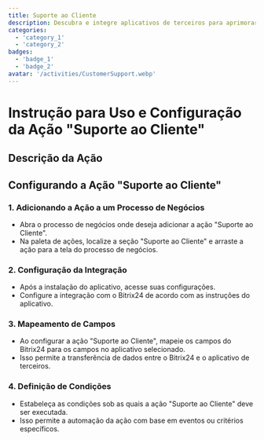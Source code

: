 ```yaml
---
title: Suporte ao Cliente
description: Descubra e integre aplicativos de terceiros para aprimorar seu negócio.
categories: 
  - 'category_1'
  - 'category_2'
badges: 
  - 'badge_1'
  - 'badge_2'
avatar: '/activities/CustomerSupport.webp'
---
```

# Instrução para Uso e Configuração da Ação "Suporte ao Cliente"

## Descrição da Ação

## **Configurando a Ação "Suporte ao Cliente"**

### 1. Adicionando a Ação a um Processo de Negócios
- Abra o processo de negócios onde deseja adicionar a ação "Suporte ao Cliente".
- Na paleta de ações, localize a seção "Suporte ao Cliente" e arraste a ação para a tela do processo de negócios.

### 2. Configuração da Integração
- Após a instalação do aplicativo, acesse suas configurações.
- Configure a integração com o Bitrix24 de acordo com as instruções do aplicativo.

### 3. Mapeamento de Campos
- Ao configurar a ação "Suporte ao Cliente", mapeie os campos do Bitrix24 para os campos no aplicativo selecionado.
- Isso permite a transferência de dados entre o Bitrix24 e o aplicativo de terceiros.

### 4. Definição de Condições
- Estabeleça as condições sob as quais a ação "Suporte ao Cliente" deve ser executada.
- Isso permite a automação da ação com base em eventos ou critérios específicos.